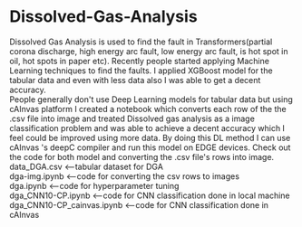 # Dissolved-Gas-Analysis
Dissolved Gas Analysis is used to find the fault in Transformers(partial corona discharge, high energy arc fault, low energy arc fault, is hot spot in oil, hot spots in paper etc). Recently people started applying Machine Learning techniques to find the faults. I applied XGBoost model for the tabular data and even with less data also I was able to get a decent accuracy. <br/>
People generally don't use Deep Learning models for tabular data but using cAInvas platform I created a notebook which converts each row of the the .csv file into image and treated Dissolved gas analysis as a image classification problem and was able to achieve a decent accuracy which I feel could be improved using more data.
By doing this DL method I can use cAInvas 's deepC compiler and run this model on EDGE devices.
Check out the code for both model and converting the .csv file's rows into image. <br/>
data_DGA.csv                                       <--tabular dataset for DGA  <br/>
dga-img.ipynb                                      <--code for converting the csv rows to images <br/>
dga.ipynb                                          <--code for hyperparameter tuning <br/>
dga_CNN10-CP.ipynb                                 <--code for CNN classification done in local machine <br/>
dga_CNN10-CP_cainvas.ipynb                         <--code for CNN classification done in cAInvas <br/>



